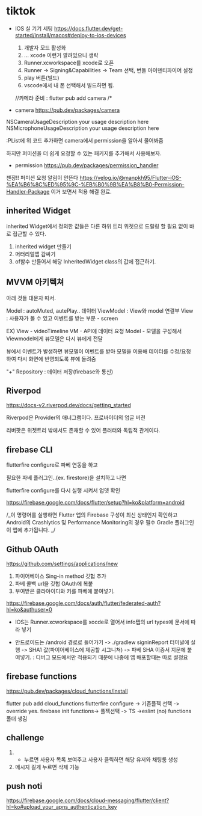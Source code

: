 # tiktok

- IOS 실 기기 세팅
  https://docs.flutter.dev/get-started/install/macos#deploy-to-ios-devices

  1. 개발자 모드 활성화
  2. ... xcode 이런거 깔려있으니 생략
  3. Runner.xcworkspace를 xcode로 오픈
  4. Runner -> Signing&Capabilities -> Team 선택, 번들 아이덴티파이어 설정
  5. play 버튼(빌드)
  6. vscode에서 내 폰 선택해서 빌드하면 됨.

  //카메라 준비 : flutter pub add camera
  /\*

- camera
  https://pub.dev/packages/camera

<key>NSCameraUsageDescription</key>
<string>your usage description here</string>
<key>NSMicrophoneUsageDescription</key>
<string>your usage description here</string>

:PList에 위 코드 추가하면 camera에서 permission을 알아서 물어봐줌

하지만 퍼미션을 더 쉽게 요청할 수 있는 패키지를 추가해서 사용해보자.

- permission
  https://pub.dev/packages/permission_handler

젠장!! 퍼미션 요청 알림이 안뜬다
https://velog.io/@manpkh95/Flutter-iOS-%EA%B6%8C%ED%95%9C-%EB%B0%9B%EA%B8%B0-Permission-Handler-Package
이거 보면서 적용 해결 완료.

## inherited Widget

inherited Widget에서 정의한 값들은 다른 하위 트리 위젯으로 드릴링 할 필요 없이
바로 접근할 수 있다.

1. inherited widget 만들기
2. 머터리얼앱 감싸기
3. of함수 만들어서 해당 InheritedWidget class의 값에 접근하기.

## MVVM 아키텍쳐

아래 것들 대문자 따서.

Model : autoMuted, autePlay.. 데이터
ViewModel : View와 model 연결부
View : 사용자가 볼 수 있고 이벤트를 받는 부분 - screen

EX)
View - videoTimeline
VM - API에 데이터 요청
Model - 모델을 구성해서 Viewmodel에게
뷰모델은 다시 뷰에게 전달

뷰에서 이벤트가 발생하면
뷰모델이 이벤트를 받아 모델을 이용해 데이터를 수정/요청하여
다시 화면에 반영되도록 뷰에 돌려줌

"+" Repository : 데이터 저장(firebase와 통신)

## Riverpod

https://docs-v2.riverpod.dev/docs/getting_started

Riverpod은 Provider의 애너그램이다.
프로바이더의 업글 버전

리버팟은 위젯트리 밖에서도 존재할 수 있어 플러터와 독립적 관계이다.

## firebase CLI

flutterfire configure로 파베 연동을 하고

필요한 파베 플러그인..(ex. firestore)을 설치하고 나면

flutterfire configure를 다시 실행 시켜서 업뎃 확인

https://firebase.google.com/docs/flutter/setup?hl=ko&platform=android

/_이 명령어를 실행하면 Flutter 앱의 Firebase 구성이 최신 상태인지 확인하고
Android의 Crashlytics 및 Performance Monitoring의 경우 필수 Gradle 플러그인이 앱에 추가됩니다. _/

## Github OAuth

https://github.com/settings/applications/new

1. 파이어베이스 Sing-in method 깃헙 추가
2. 파베 콜백 url을 깃헙 OAuth에 복붙
3. 부여받은 클라아이디와 키를 파베에 붙여넣기.

https://firebase.google.com/docs/auth/flutter/federated-auth?hl=ko&authuser=0

- IOS는 Runner.xcworkspace를 xocde로 열어서 info탭의
  url types에 문서에 따라 넣기

- 안드로이드는 /android 경로로 들어가기
  -> ./gradlew signinReport 터미널에 실행
  -> SHA1 값(파이어베이스에 제공할 시그니쳐)
  -> 파베 SHA 이증서 지문에 붙여넣기.
  : 디버그 모드에서만 적용되기 때문에 나중에 앱 배포할때는 따로 설정요

## firebase functions

https://pub.dev/packages/cloud_functions/install

flutter pub add cloud_functions
flutterfire configure -> 기존플젝 선택 -> override yes.
firebase init functions-> 플젝선택 -> TS ->eslint (no)
functions 폴더 생김

## challenge

1. - 누르면 사용자 목록 보여주고 사용자 클릭하면 해당 유저와 채팅룸 생성
2. 메시지 길게 누르면 삭제 기능

## push noti

https://firebase.google.com/docs/cloud-messaging/flutter/client?hl=ko#upload_your_apns_authentication_key
